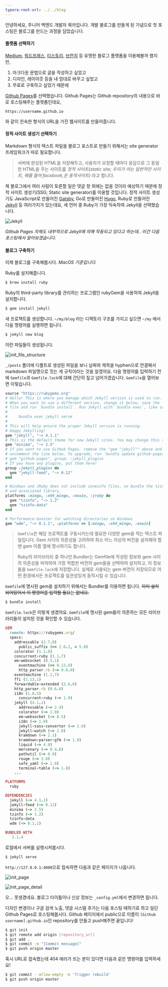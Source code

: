 ```yaml
---
typora-root-url: ../../blog
---
```


안녕하세요, 주니어 백엔드 개발자 쿼카입니다. 개발 블로그를 만들게 된 기념으로 첫 포스팅은 블로그를 만드는 과정을  담았습니다.

#### 플랫폼 선택하기

[Medium](https://medium.com/), [워드프레스](https://wordpress.com/), [티스토리](https://www.tistory.com/), [브런치](https://brunch.co.kr/) 등 유명한 블로그 플랫폼을 이용해볼까 했지만,

1. 마크다운 문법으로 글을 작성하고 싶었고
2. 디자인, 레이아웃 등을 내 맘대로 바꾸고 싶었고
3. 무료로 구축하고 싶었기 때문에

[Github Pages](https://pages.github.com/)를 선택했습니다. Github Pages는 Github repository의 내용으로 바로 호스팅해주는 플랫폼인데요,

```
https://username.github.io
```

와 같이 친숙한 형식의 URL을 가진 웹사이트를 만들어줍니다.

#### 정적 사이트 생성기 선택하기

Markdown 형식의 텍스트 파일을 블로그 포스트로 만들기 위해서는 site generator 프레임워크가 따로 필요합니다.

>  서버에 완성된 HTML을 저장해두고, 사용자가 요청할 때마다 응답으로 그 동일한 HTML을 주는 사이트를 *정적 사이트(static site; 우리가 아는 일반적인 사이트, 예를 들어 facebook,은 동적사이트)* 라고 합니다.

제 블로그에서 여러 사람이 토론할 일은 댓글 창 외에는 없을 것이라 예상하기 때문에 정적 사이트 생성기(SSG; Static site generator)를 이용할 것입니다. 정적 사이트 생성기도 JavaScript로 만들어진 [Gatsby](https://www.gatsbyjs.com/), Go로 만들어진 [Hugo](https://gohugo.io/), Ruby로 만들어진 [Jekyll](https://jekyllrb.com/) 등 여러가지가 있는데요, 세 언어 중 Ruby가 가장 익숙하여 Jekyll을 선택했습니다.

![Jekyll](/images/2021-04-11/jekyll.png)

*Github Pages 자체도 내부적으로 Jekyll에 의해 작동되고 있다고 하는데.. 이건 다음 포스팅에서 알아보겠습니다.*

#### 블로그 구축하기

이제 블로그를 구축해봅시다. *MacOS 기준입니다.*

Ruby를 설치해줍니다.

```bash
$ brew install ruby
```

Ruby의 third-party library를 관리하는 프로그램인 rubyGem을 사용하여 Jekyll을 설치합니다.

```bash
$ gem install jekyll
```

새 프로젝트를 생성합니다. `~/my/blog` 라는 디렉토리 구조를 가지고 싶으면 `~/my` 에서 다음 명령어를 실행하면 됩니다.

```bash
$ jekyll new blog
```

이런 파일들이 생성됩니다.

![init_file_structure](/images/2021-04-11/init_file_structure.png)

`_/posts` 폴더에 디폴트로 생성된 파일을 보니 날짜와 제목을 hyphen으로 연결해서 markdown 파일명으로 짓는 게 규칙이라는 것을 알겠어요. 다음 명령어를 입력하기 전에 `Gemfile`과 `Gemfile.lock`에 대해 간단히 짚고 넘어가겠습니다.  `Gemfile`을 열어보면 이렇습니다.

```ruby
source "https://rubygems.org"
# Hello! This is where you manage which Jekyll version is used to run.
# When you want to use a different version, change it below, save the
# file and run `bundle install`. Run Jekyll with `bundle exec`, like so:
#
#     bundle exec jekyll serve
#
# This will help ensure the proper Jekyll version is running.
# Happy Jekylling!
gem "jekyll", "~> 4.1.1"
# This is the default theme for new Jekyll sites. You may change this to anything you like.
gem "minima", "~> 2.5"
# If you want to use GitHub Pages, remove the "gem "jekyll"" above and
# uncomment the line below. To upgrade, run `bundle update github-pages`.
# gem "github-pages", group: :jekyll_plugins
# If you have any plugins, put them here!
group :jekyll_plugins do
  gem "jekyll-feed", "~> 0.12"
end

# Windows and JRuby does not include zoneinfo files, so bundle the tzinfo-data gem
# and associated library.
platforms :mingw, :x64_mingw, :mswin, :jruby do
  gem "tzinfo", "~> 1.2"
  gem "tzinfo-data"
end

# Performance-booster for watching directories on Windows
gem "wdm", "~> 0.1.1", :platforms => [:mingw, :x64_mingw, :mswin]
```

> `Gemfile`은 해당 프로젝트를 구동시키는데 필요한 다양한 gem을 적는 텍스트 파일입니다. Gem 사이의 의존성을 고려하여 최소 어느 이상의 버전을 설치해야 할 땐 gem 이름 옆에 명시하기도 합니다.
>
> Ruby의 라이브러리 중 하나인 Bundler는 Gemfile에 작성된 정보와 gem 사이의 의존성을 파악하여 가장 적합한 버전의 gem들을 선택하여 설치하고, 이 정보들을 `Gemfile.lock`에 저장합니다. 실제로 사용되는 gem 버전이 저장되므로 어떤 환경에서든 프로젝트를 일관성있게 동작시킬 수 있습니다.

`Gemfile`에 명시된 gem을 설치하기 위해서는 Bundler를 이용하면 됩니다. ~~이미 설치되어있어서 이 명령어를 입력할 필요는 없네요.~~

```bash
$ bundle install
```

`Gemfile.lock`은 이렇게 생겼어요. `Gemfile`에 명시된 gem들이 의존하는 모든 라이브러리들이 설치된 것을 확인할 수 있습니다.

```ruby
GEM
  remote: https://rubygems.org/
  specs:
    addressable (2.7.0)
      public_suffix (>= 2.0.2, < 5.0)
    colorator (1.1.0)
    concurrent-ruby (1.1.7)
    em-websocket (0.5.1)
      eventmachine (>= 0.12.9)
      http_parser.rb (~> 0.6.0)
    eventmachine (1.2.7)
    ffi (1.13.1)
    forwardable-extended (2.6.0)
    http_parser.rb (0.6.0)
    i18n (1.8.5)
      concurrent-ruby (~> 1.0)
    jekyll (4.1.1)
      addressable (~> 2.4)
      colorator (~> 1.0)
      em-websocket (~> 0.5)
      i18n (~> 1.0)
      jekyll-sass-converter (~> 2.0)
      jekyll-watch (~> 2.0)
      kramdown (~> 2.1)
      kramdown-parser-gfm (~> 1.0)
      liquid (~> 4.0)
      mercenary (~> 0.4.0)
      pathutil (~> 0.9)
      rouge (~> 3.0)
      safe_yaml (~> 1.0)
      terminal-table (~> 1.8)
    ...

PLATFORMS
  ruby

DEPENDENCIES
  jekyll (~> 4.1.1)
  jekyll-feed (~> 0.12)
  minima (~> 2.5)
  tzinfo (~> 1.2)
  tzinfo-data
  wdm (~> 0.1.1)

BUNDLED WITH
   2.1.4
```

로컬에서 서버를 실행시켜봅시다.

```bash
$ jekyll serve
```

`http://127.0.0.1:4000`으로 접속하면 다음과 같은 페이지가 나옵니다.

![init_page](/images/2021-04-11/init_page.png)

![init_page_detail](/images/2021-04-11/init_page_detail.png)

오... 못생겼네요. 블로그 타이틀이나 신상 정보는 `_config.yml`에서 변경하면 됩니다.

디자인 변경이나 구글 검색 노출, 댓글 시스템 추가는 다음 포스팅 때하기로 하고 일단 Github Pages로 호스팅해봅시다. Github 페이지에서 public으로 이름이 `[Github username].github.io`인 repository를 만들고 push해주면 끝입니다!

```bash
$ git init
$ git remote add origin [repository_url]
$ git add .
$ git commit -m "[Commit message]"
$ git push origin master
```



혹시 URL로 접속했는데 404 에러가 뜨는 분이 있다면 다음과 같은 명령어를 입력하세요!

```bash
$ git commit --allow-empty -m 'Trigger rebuild'
$ git push origin master
```

